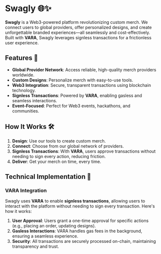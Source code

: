 # Swagly 🌐✨

**Swagly** is a Web3-powered platform revolutionizing custom merch. We connect users to global providers, offer personalized designs, and create unforgettable branded experiences—all seamlessly and cost-effectively. Built with **VARA**, Swagly leverages signless transactions for a frictionless user experience.

## Features 🚀
- **Global Provider Network**: Access reliable, high-quality merch providers worldwide.
- **Custom Designs**: Personalize merch with easy-to-use tools.
- **Web3 Integration**: Secure, transparent transactions using blockchain technology.
- **Signless Transactions**: Powered by **VARA**, enabling gasless and seamless interactions.
- **Event-Focused**: Perfect for Web3 events, hackathons, and communities.

## How It Works 🛠️
1. **Design**: Use our tools to create custom merch.
2. **Connect**: Choose from our global network of providers.
3. **Signless Transactions**: With **VARA**, users approve transactions without needing to sign every action, reducing friction.
4. **Deliver**: Get your merch on time, every time.

## Technical Implementation 🔧
### VARA Integration
Swagly uses **VARA** to enable **signless transactions**, allowing users to interact with the platform without needing to sign every transaction. Here's how it works:
1. **User Approval**: Users grant a one-time approval for specific actions (e.g., placing an order, updating designs).
2. **Gasless Interactions**: VARA handles gas fees in the background, ensuring a seamless experience.
3. **Security**: All transactions are securely processed on-chain, maintaining transparency and trust.

